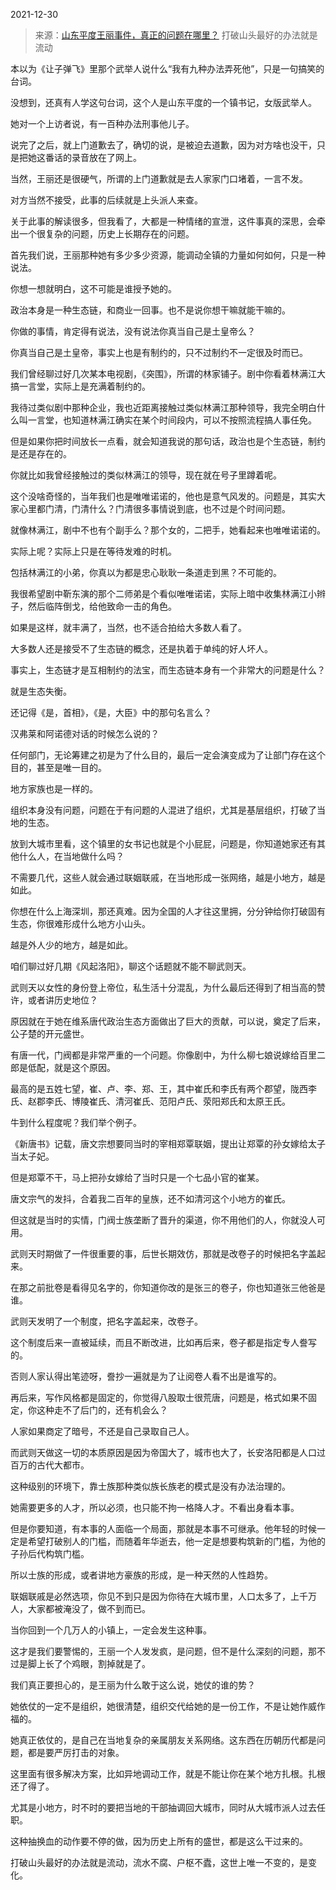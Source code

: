 2021-12-30

> 来源：[山东平度王丽事件，真正的问题在哪里？](http://mp.weixin.qq.com/s?__biz=MzU0MjYwNDU2Mw==&mid=2247503187&idx=2&sn=6b36c1b9834ea52a9881d91b7cc55385&chksm=fb1aa12fcc6d283958b291fd4bfa93f67147074a7cc85a3b02b911c2780fee28f8daf8beaec7&scene=27#wechat_redirect)
> 打破山头最好的办法就是流动

本以为《让子弹飞》里那个武举人说什么“我有九种办法弄死他”，只是一句搞笑的台词。  

  

没想到，还真有人学这句台词，这个人是山东平度的一个镇书记，女版武举人。

  

她对一个上访者说，有一百种办法刑事他儿子。

  

说完了之后，就上门道歉去了，确切的说，是被迫去道歉，因为对方啥也没干，只是把她这番话的录音放在了网上。

  

当然，王丽还是很硬气，所谓的上门道歉就是去人家家门口堵着，一言不发。

  

对方当然不接受，此事的后续就是上头派人来查。  

  

关于此事的解读很多，但我看了，大都是一种情绪的宣泄，这件事真的深思，会牵出一个很复杂的问题，历史上长期存在的问题。  

  

首先我们说，王丽那种她有多少多少资源，能调动全镇的力量如何如何，只是一种说法。  

  

你想一想就明白，这不可能是谁授予她的。  

  

政治本身是一种生态链，和商业一回事。也不是说你想干嘛就能干嘛的。  

  

你做的事情，肯定得有说法，没有说法你真当自己是土皇帝么？  

  

你真当自己是土皇帝，事实上也是有制约的，只不过制约不一定很及时而已。  

  

我们曾经聊过好几次某本电视剧，《突围》，所谓的林家铺子。剧中你看着林满江大搞一言堂，实际上是充满着制约的。  

  

我待过类似剧中那种企业，我也近距离接触过类似林满江那种领导，我完全明白什么叫一言堂，也知道林满江确实在某个时间段内，可以不按照流程搞人事任免。  

  

但是如果你把时间放长一点看，就会知道我说的那句话，政治也是个生态链，制约是还是存在的。

  

你就比如我曾经接触过的类似林满江的领导，现在就在号子里蹲着呢。

  

这个没啥奇怪的，当年我们也是唯唯诺诺的，他也是意气风发的。问题是，其实大家心里都门清，门清什么？门清很多事情说到底，也不过是个时间问题。  

  

就像林满江，剧中不也有个副手么？那个女的，二把手，她看起来也唯唯诺诺的。  

  

实际上呢？实际上只是在等待发难的时机。  

  

包括林满江的小弟，你真以为都是忠心耿耿一条道走到黑？不可能的。  

  

我很希望剧中靳东演的那个二师弟是个看似唯唯诺诺，实际上暗中收集林满江小辫子，然后临阵倒戈，给他致命一击的角色。  

  

如果是这样，就丰满了，当然，也不适合拍给大多数人看了。

  

大多数人还是接受不了生态链的概念，还是执着于单纯的好人坏人。  

  

事实上，生态链才是互相制约的法宝，而生态链本身有一个非常大的问题是什么？  

  

就是生态失衡。

  

还记得《是，首相》，《是，大臣》中的那句名言么？  

  

汉弗莱和阿诺德对话的时候怎么说的？

  

任何部门，无论筹建之初是为了什么目的，最后一定会演变成为了让部门存在这个目的，甚至是唯一目的。

  

地方家族也是一样的。  

  

组织本身没有问题，问题在于有问题的人混进了组织，尤其是基层组织，打破了当地的生态。

  

放到大城市里看，这个镇里的女书记也就是个小屁屁，问题是，你知道她家还有其他什么人，在当地做什么吗？  

  

不需要几代，这些人就会通过联姻联戚，在当地形成一张网络，越是小地方，越是如此。  

  

你想在什么上海深圳，那还真难。因为全国的人才往这里拥，分分钟给你打破固有生态，你很难形成什么地方小山头。  

  

越是外人少的地方，越是如此。  

  

咱们聊过好几期《风起洛阳》，聊这个话题就不能不聊武则天。  

  

武则天以女性的身份登上帝位，私生活十分混乱，为什么最后还得到了相当高的赞许，或者讲历史地位？  

  

原因就在于她在维系唐代政治生态方面做出了巨大的贡献，可以说，奠定了后来，公子楚的开元盛世。

  

有唐一代，门阀都是非常严重的一个问题。你像剧中，为什么柳七娘说嫁给百里二郎是低配，就是这个原因。  

  

最高的是五姓七望，崔、卢、李、郑、王，其中崔氏和李氏有两个郡望，陇西李氏、赵郡李氏、博陵崔氏、清河崔氏、范阳卢氏、荥阳郑氏和太原王氏。

  

牛到什么程度呢？我们举个例子。  

  

《新唐书》记载，唐文宗想要同当时的宰相郑覃联姻，提出让郑覃的孙女嫁给太子当太子妃。

  

但是郑覃不干，马上把孙女嫁给了当时只是一个七品小官的崔某。

  

唐文宗气的发抖，合着我二百年的皇族，还不如清河这个小地方的崔氏。

  

但这就是当时的实情，门阀士族垄断了晋升的渠道，你不用他们的人，你就没人可用。  

  

武则天时期做了一件很重要的事，后世长期效仿，那就是改卷子的时候把名字盖起来。  

  

在那之前批卷是看得见名字的，你知道你改的是张三的卷子，你也知道张三他爸是谁。  

  

武则天发明了一个制度，把名字盖起来，改卷子。

  

这个制度后来一直被延续，而且不断改进，比如再后来，卷子都是指定专人誊写的。  

  

否则人家认得出笔迹呀，誊抄一遍就是为了让阅卷人看不出是谁写的。

  

再后来，写作风格都是固定的，你觉得八股取士很荒唐，问题是，格式如果不固定，你这种走不了后门的，还有机会么？

  

人家如果商定了暗号，不还是自己录取自己人。  

  

而武则天做这一切的本质原因是因为帝国大了，城市也大了，长安洛阳都是人口过百万的古代大都市。  

  

这种级别的环境下，靠士族那种类似族长族老的模式是没有办法治理的。

  

她需要更多的人才，所以必须，也只能不拘一格降人才。不看出身看本事。  

  

但是你要知道，有本事的人面临一个局面，那就是本事不可继承。他年轻的时候一定是希望打破别人的门槛，而随着年华逝去，他一定是想要构筑新的门槛，为他的子孙后代构筑门槛。  

  

所以士族的形成，或者讲地方豪族的形成，是一种天然的人性趋势。  

  

联姻联戚是必然选项，你见不到只是因为你待在大城市里，人口太多了，上千万人，大家都被淹没了，做不到而已。  

  

当你回到一个几万人的小镇上，一定会发生这种事。  

  

这才是我们要警惕的，王丽一个人发发疯，是问题，但不是什么深刻的问题，那不过是脚上长了个鸡眼，割掉就是了。  

  

我们真正要担心的，是王丽为什么敢于这么说，她仗的谁的势？

  

她依仗的一定不是组织，她很清楚，组织交代给她的是一份工作，不是让她作威作福的。

  

她真正依仗的，是自己在当地复杂的亲属朋友关系网络。这东西在历朝历代都是问题，都是要严厉打击的对象。

  

这里面有很多解决方案，比如异地调动工作，就是不能让你在某个地方扎根。扎根还了得了。  

  

尤其是小地方，时不时的要把当地的干部抽调回大城市，同时从大城市派人过去任职。  

  

这种抽换血的动作要不停的做，因为历史上所有的盛世，都是这么干过来的。

  

打破山头最好的办法就是流动，流水不腐、户枢不蠹，这世上唯一不变的，是变化。

